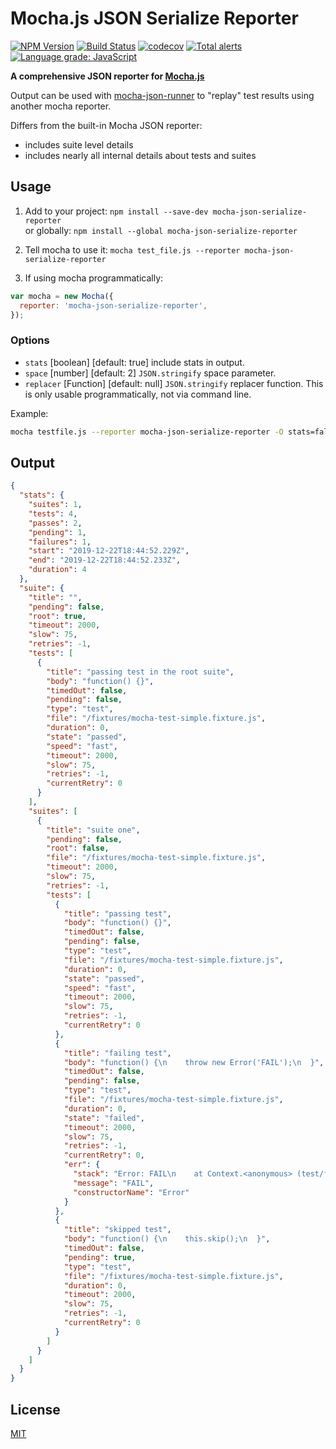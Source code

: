 # Mocha.js JSON Serialize Reporter

[![NPM Version](https://img.shields.io/npm/v/mocha-json-serialize-reporter.svg)](https://www.npmjs.com/package/mocha-json-serialize-reporter)
[![Build Status](https://travis-ci.com/plasticrake/mocha-json-serialize-reporter.svg?branch=master)](https://travis-ci.com/plasticrake/mocha-json-serialize-reporter)
[![codecov](https://codecov.io/gh/plasticrake/mocha-json-serialize-reporter/branch/master/graph/badge.svg)](https://codecov.io/gh/plasticrake/mocha-json-serialize-reporter)
[![Total alerts](https://img.shields.io/lgtm/alerts/g/plasticrake/mocha-json-serialize-reporter.svg?logo=lgtm&logoWidth=18)](https://lgtm.com/projects/g/plasticrake/mocha-json-serialize-reporter/alerts/)
[![Language grade: JavaScript](https://img.shields.io/lgtm/grade/javascript/g/plasticrake/mocha-json-serialize-reporter.svg?logo=lgtm&logoWidth=18)](https://lgtm.com/projects/g/plasticrake/mocha-json-serialize-reporter/context:javascript)

**A comprehensive JSON reporter for [Mocha.js](https://mochajs.org/)**

Output can be used with [mocha-json-runner](https://github.com/plasticrake/mocha-json-runner) to "replay" test results using another mocha reporter.

Differs from the built-in Mocha JSON reporter:

- includes suite level details
- includes nearly all internal details about tests and suites

## Usage

1. Add to your project: `npm install --save-dev mocha-json-serialize-reporter`</br>
   or globally: `npm install --global mocha-json-serialize-reporter`

2. Tell mocha to use it: `mocha test_file.js --reporter mocha-json-serialize-reporter`

3. If using mocha programmatically:

```js
var mocha = new Mocha({
  reporter: 'mocha-json-serialize-reporter',
});
```

### Options

- `stats` \[boolean\] \[default: true\] include stats in output.
- `space` \[number\] \[default: 2\] `JSON.stringify` space parameter.
- `replacer` \[Function\] \[default: null\] `JSON.stringify` replacer function. This is only usable programmatically, not via command line.

Example:

```bash
mocha testfile.js --reporter mocha-json-serialize-reporter -O stats=false -O space=0
```

## Output

```json
{
  "stats": {
    "suites": 1,
    "tests": 4,
    "passes": 2,
    "pending": 1,
    "failures": 1,
    "start": "2019-12-22T18:44:52.229Z",
    "end": "2019-12-22T18:44:52.233Z",
    "duration": 4
  },
  "suite": {
    "title": "",
    "pending": false,
    "root": true,
    "timeout": 2000,
    "slow": 75,
    "retries": -1,
    "tests": [
      {
        "title": "passing test in the root suite",
        "body": "function() {}",
        "timedOut": false,
        "pending": false,
        "type": "test",
        "file": "/fixtures/mocha-test-simple.fixture.js",
        "duration": 0,
        "state": "passed",
        "speed": "fast",
        "timeout": 2000,
        "slow": 75,
        "retries": -1,
        "currentRetry": 0
      }
    ],
    "suites": [
      {
        "title": "suite one",
        "pending": false,
        "root": false,
        "file": "/fixtures/mocha-test-simple.fixture.js",
        "timeout": 2000,
        "slow": 75,
        "retries": -1,
        "tests": [
          {
            "title": "passing test",
            "body": "function() {}",
            "timedOut": false,
            "pending": false,
            "type": "test",
            "file": "/fixtures/mocha-test-simple.fixture.js",
            "duration": 0,
            "state": "passed",
            "speed": "fast",
            "timeout": 2000,
            "slow": 75,
            "retries": -1,
            "currentRetry": 0
          },
          {
            "title": "failing test",
            "body": "function() {\n    throw new Error('FAIL');\n  }",
            "timedOut": false,
            "pending": false,
            "type": "test",
            "file": "/fixtures/mocha-test-simple.fixture.js",
            "duration": 0,
            "state": "failed",
            "timeout": 2000,
            "slow": 75,
            "retries": -1,
            "currentRetry": 0,
            "err": {
              "stack": "Error: FAIL\n    at Context.<anonymous> (test/fixtures/mocha-test-simple.fixture.js:7:11)\n    at processImmediate (internal/timers.js:439:21)",
              "message": "FAIL",
              "constructorName": "Error"
            }
          },
          {
            "title": "skipped test",
            "body": "function() {\n    this.skip();\n  }",
            "timedOut": false,
            "pending": true,
            "type": "test",
            "file": "/fixtures/mocha-test-simple.fixture.js",
            "duration": 0,
            "timeout": 2000,
            "slow": 75,
            "retries": -1,
            "currentRetry": 0
          }
        ]
      }
    ]
  }
}
```

## License

[MIT](LICENSE)
